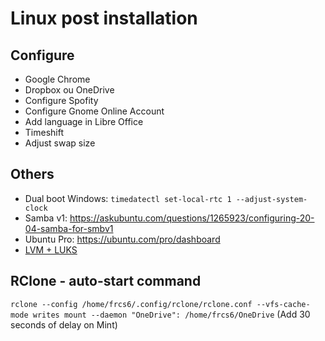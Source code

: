 # Linux post installation

## Configure 

- Google Chrome
- Dropbox ou OneDrive
- Configure Spofity
- Configure Gnome Online Account
- Add language in Libre Office
- Timeshift
- Adjust swap size

## Others

- Dual boot Windows: `timedatectl set-local-rtc 1 --adjust-system-clock`
- Samba v1: https://askubuntu.com/questions/1265923/configuring-20-04-samba-for-smbv1
- Ubuntu Pro: https://ubuntu.com/pro/dashboard
- [LVM + LUKS](LVM.md)

## RClone - auto-start command

`rclone --config /home/frcs6/.config/rclone/rclone.conf --vfs-cache-mode writes mount --daemon "OneDrive": /home/frcs6/OneDrive`
(Add 30 seconds of delay on Mint)
